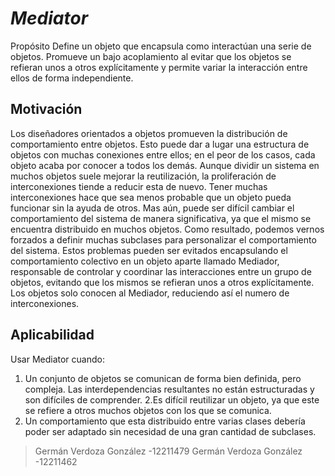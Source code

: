 # _**Mediator**_
Propósito
Define un objeto que encapsula como interactúan una serie de objetos. Promueve un bajo
acoplamiento al evitar que los objetos se refieran unos a otros explícitamente y permite variar
la interacción entre ellos de forma independiente.
## Motivación
Los diseñadores orientados a objetos promueven la distribución de comportamiento entre
objetos. Esto puede dar a lugar una estructura de objetos con muchas conexiones entre
ellos; en el peor de los casos, cada objeto acaba por conocer a todos los demás.
Aunque dividir un sistema en muchos objetos suele mejorar la reutilización, la proliferación de
interconexiones tiende a reducir esta de nuevo. Tener muchas interconexiones hace que sea
menos probable que un objeto pueda funcionar sin la ayuda de otros. Mas aún, puede ser
difícil cambiar el comportamiento del sistema de manera significativa, ya que el mismo se
encuentra distribuido en muchos objetos. Como resultado, podemos vernos forzados a definir
muchas subclases para personalizar el comportamiento del sistema.
Estos problemas pueden ser evitados encapsulando el comportamiento colectivo en un
objeto aparte llamado Mediador, responsable de controlar y coordinar las interacciones entre
un grupo de objetos, evitando que los mismos se refieran unos a otros explícitamente. Los
objetos solo conocen al Mediador, reduciendo así el numero de interconexiones.
## Aplicabilidad
Usar Mediator cuando:

1. Un conjunto de objetos se comunican de forma bien definida, pero compleja. Las
interdependencias resultantes no están estructuradas y son difíciles de comprender.
2.Es difícil reutilizar un objeto, ya que este se refiere a otros muchos objetos con los
que se comunica.
3. Un comportamiento que esta distribuido entre varias clases debería poder ser
adaptado sin necesidad de una gran cantidad de subclases.

>Germán Verdoza González -12211479
>Germán Verdoza González -12211462

